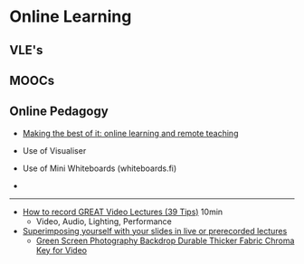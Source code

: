 Online Learning
===============

VLE's
-----

MOOCs
-----

Online Pedagogy
---------------

* [Making the best of it: online learning and remote teaching](https://www.raspberrypi.org/blog/research-seminar-online-learning-remote-teaching/)


* Use of Visualiser
* Use of Mini Whiteboards (whiteboards.fi)
* 


---

* [How to record GREAT Video Lectures (39 Tips)](https://www.youtube.com/watch?v=jPvFAPWUGHQ) 10min
    * Video, Audio, Lighting, Performance
* [Superimposing yourself with your slides in live or prerecorded lectures](https://www.youtube.com/watch?v=KHMIwNjOQPU)
    * [Green Screen Photography Backdrop Durable Thicker Fabric Chroma Key for Video](https://www.amazon.co.uk/Photography-Backdrop-Durable-Background-Streaming/dp/B08YDRM16W/)
